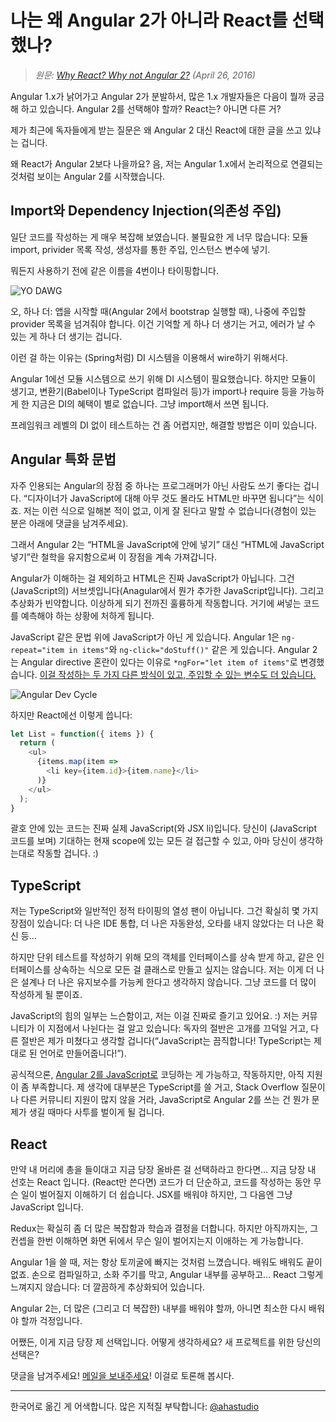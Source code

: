 # 나는 왜 Angular 2가 아니라 React를 선택했나?

> *원문:
> [Why React? Why not Angular 2?](https://daveceddia.com/why-react-why-not-angular2/)
> (April 26, 2016)*

Angular 1.x가 낡어가고 Angular 2가 분발하서,
많은 1.x 개발자들은 다음이 뭘까 궁금해 하고 있습니다.
Angular 2를 선택해야 할까? React는? 아니면 다른 거?

제가 최근에 독자들에게 받는 질문은
왜 Angular 2 대신 React에 대한 글을 쓰고 있냐는 겁니다.

왜 React가 Angular 2보다 나을까요?
음, 저는 Angular 1.x에서 논리적으로 연결되는 것처럼 보이는
Angular 2를 시작했습니다.

## Import와 Dependency Injection(의존성 주입)

일단 코드를 작성하는 게 매우 복잡해 보였습니다.
불필요한 게 너무 많습니다:
모듈 import, privider 목록 작성, 생성자를 통한 주입, 인스턴스 변수에 넣기.

뭐든지 사용하기 전에 같은 이름을 4번이나 타이핑합니다.

![YO DAWG](https://daveceddia.com/images/yo-dawg-imports.jpg)

오, 하나 더: 앱을 시작할 때(Angular 2에서 bootstrap 실행할 때),
나중에 주입할 provider 목록을 넘겨줘야 합니다.
이건 기억할 게 하나 더 생기는 거고, 에러가 날 수 있는 게 하나 더 생기는 겁니다.

이런 걸 하는 이유는 (Spring처럼) DI 시스템을 이용해서 wire하기 위해서다.

Angular 1에선 모듈 시스템으로 쓰기 위해 DI 시스템이 필요했습니다.
하지만 모듈이 생기고, 변환기(Babel이나 TypeScript 컴파일러 등)가
import나 require 등을 가능하게 한 지금은 DI의 혜택이 별로 없습니다.
그냥 import해서 쓰면 됩니다.

프레임워크 레벨의 DI 없이 테스트하는 건 좀 어렵지만, 해결할 방법은 이미 있습니다.

## Angular 특화 문법

자주 인용되는 Angular의 장점 중 하나는
프로그래머가 아닌 사람도 쓰기 좋다는 겁니다.
“디자이너가 JavaScript에 대해 아무 것도 몰라도 HTML만 바꾸면 됩니다”는 식이죠.
저는 이런 식으로 일해본 적이 없고,
이게 잘 된다고 말할 수 없습니다(경험이 있는 분은 아래에 댓글을 남겨주세요).

그래서 Angular 2는 “HTML을 JavaScript에 안에 넣기” 대신
“HTML에 JavaScript 넣기”란 철학을 유지함으로써 이 장점을 계속 가져갑니다.

Angular가 이해하는 걸 제외하고 HTML은 진짜 JavaScript가 아닙니다.
그건 (JavaScript의) 서브셋입니다(Anagular에서 뭔가 추가한 JavaScript입니다).
그리고 추상화가 빈약합니다.
이상하게 되기 전까진 훌륭하게 작동합니다.
거기에 써넣는 코드를 예측해야 하는 상황에 처하게 됩니다.

JavaScript 같은 문법 위에 JavaScript가 아닌 게 있습니다.
Angular 1은 `ng-repeat="item in items"`와
`ng-click="doStuff()"` 같은 게 있습니다.
Angular 2는 Angular directive 혼란이 있다는 이유로
`*ngFor="let item of items"`로 변경했습니다.
[이걸 작성하는 두 가지 다른 방식이 있고, 주입할 수 있는 변수도 더 있습니다.](https://angular.io/docs/ts/latest/api/common/NgFor-directive.html)

![Angular Dev Cycle](https://daveceddia.com/images/angular_dev_cycle@2x.png)

하지만 React에선 이렇게 씁니다:

```javascript
let List = function({ items }) {
  return (
    <ul>
      {items.map(item =>
        <li key={item.id}>{item.name}</li>
      )}
    </ul>
  );
}
```

괄호 안에 있는 코드는 진짜 실제 JavaScript(와 JSX li)입니다.
당신이 (JavaScript 코드를 보며) 기대하는
현재 scope에 있는 모든 걸 접근할 수 있고,
아마 당신이 생각하는대로 작동할 겁니다. :)

## TypeScript

저는 TypeScript와 일반적인 정적 타이핑의 열성 팬이 아닙니다.
그건 확실히 몇 가지 장점이 있습니다: 더 나은 IDE 통합,
더 나은 자동완성, 오타를 내지 않았다는 더 나은 확신 등…

하지만 단위 테스트를 작성하기 위해 모의 객체를 인터페이스를 상속 받게 하고,
같은 인터페이스를 상속하는 식으로 모든 걸 클래스로 만들고 싶지는 않습니다.
저는 이게 더 나은 설계나 더 나은 유지보수를 가능케 한다고 생각하지 않습니다.
그냥 코드를 더 많이 작성하게 될 뿐이죠.

JavaScript의 힘의 일부는 느슨함이고, 저는 이걸 진짜로 즐기고 있어요. :)
저는 커뮤니티가 이 지점에서 나뉜다는 걸 알고 있습니다:
독자의 절반은 고개를 끄덕일 거고,
다른 절반은 제가 미쳤다고 생각할 겁니다(“JavaScript는 끔직합니다!
TypeScript는 제대로 된 언어로 만들어줍니다!”).

공식적으론,
[Angular 2를 JavaScript로](https://daveceddia.com/angular-2-in-plain-js)
코딩하는 게 가능하고, 작동하지만, 아직 지원이 좀 부족합니다.
제 생각에 대부분은 TypeScript를 쓸 거고,
Stack Overflow 질문이나 다른 커뮤니티 지원이 많지 않을 거라,
JavaScript로 Angular 2를 쓰는 건
뭔가 문제가 생길 때마다 사투를 벌이게 될 겁니다.

## React

만약 내 머리에 총을 들이대고 지금 당장 올바른 걸 선택하라고 한다면...
지금 당장 내 선호는 React 입니다.
(React만 쓴다면) 코드가 더 단순하고,
코드를 작성하는 동안 무슨 일이 벌어질지 이해하기 더 쉽습니다.
JSX를 배워야 하지만, 그 다음엔 그냥 JavaScript 입니다.

Redux는 확실히 좀 더 많은 복잡함과 학습과 결정을 더합니다.
하지만 아직까지는,
그 컨셉을 한번 이해하면 화면 뒤에서 무슨 일이 벌어지는지 이애하는 게 가능합니다.

Angular 1을 쓸 때, 저는 항상 토끼굴에 빠지는 것처럼 느꼈습니다.
배워도 배워도 끝이 없죠.
손으로 컴파일하고, 소화 주기를 막고, Angular 내부를 공부하고…
React 그렇게 느껴지지 않습니다: 더 깔끔하게 추상화되어 있습니다.

Angular 2는, 더 많은 (그리고 더 복잡한) 내부를 배워야 할까,
아니면 최소한 다시 배워야 할까 걱정입니다.

어쨌든, 이게 지금 당장 제 선택입니다.
어떻게 생각하세요?
새 프로젝트를 위한 당신의 선택은?

댓글을 남겨주세요!
[메일을 보내주세요](mailto:dave@daveceddia.com)!
이걸로 토론해 봅시다.

---

한국어로 옮긴 게 어색합니다.
많은 지적질 부탁합니다:
[@ahastudio](https://j.mp/1CAfmQ8)
